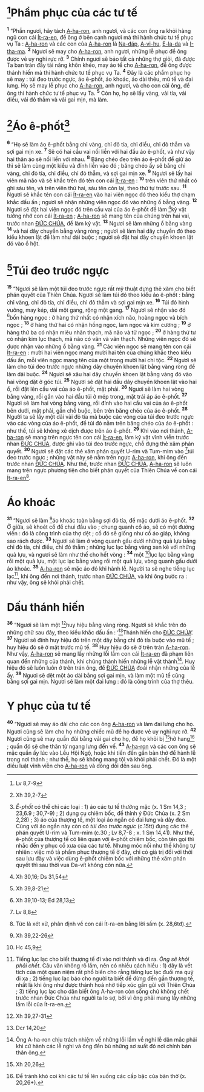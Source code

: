 # [^1@-5a7bf152-6df7-445d-af51-33c6bd9e0db5]Phẩm phục của các tư tế
<sup><b>1</b></sup> “Phần ngươi, hãy tách [A-ha-ron](), anh ngươi, và các con ông ra khỏi hàng ngũ con cái [Ít-ra-en](), để ông ở bên cạnh ngươi mà thi hành chức tư tế phục vụ Ta : [A-ha-ron]() và các con của [A-ha-ron]() là [Na-đáp](), [A-vi-hu](), [E-la-da]() và [I-tha-ma](). <sup><b>2</b></sup> Ngươi sẽ may cho [A-ha-ron](), anh ngươi, những lễ phục để ông được vẻ uy nghi rực rỡ. <sup><b>3</b></sup> Chính ngươi sẽ bảo tất cả những thợ giỏi, đã được Ta ban tràn đầy tài năng khôn khéo, may áo tế cho [A-ha-ron](), để ông được thánh hiến mà thi hành chức tư tế phục vụ Ta. <sup><b>4</b></sup> Đây là các phẩm phục họ sẽ may : túi đeo trước ngực, áo ê-phốt, áo khoác, áo dài thêu, mũ tế và đai lưng. Họ sẽ may lễ phục cho [A-ha-ron](), anh ngươi, và cho con cái ông, để ông thi hành chức tư tế phục vụ Ta. <sup><b>5</b></sup> Còn họ, họ sẽ lấy vàng, vải tía, vải điều, vải đỏ thẫm và vải gai mịn, mà làm.

# [^2@-5a7bf152-6df7-445d-af51-33c6bd9e0db5]Áo ê-phốt[^1-5a7bf152-6df7-445d-af51-33c6bd9e0db5]
<sup><b>6</b></sup> “Họ sẽ làm áo ê-phốt bằng chỉ vàng, chỉ đỏ tía, chỉ điều, chỉ đỏ thẫm và sợi gai mịn xe. <sup><b>7</b></sup> Sẽ có hai cầu vai nối liền với hai đầu áo ê-phốt, và như vậy hai thân áo sẽ nối liền với nhau. <sup><b>8</b></sup> Băng chéo đeo trên áo ê-phốt để giữ áo thì sẽ làm cùng một kiểu và đính liền vào đó ; băng chéo ấy sẽ bằng chỉ vàng, chỉ đỏ tía, chỉ điều, chỉ đỏ thẫm, và sợi gai mịn xe. <sup><b>9</b></sup> Ngươi sẽ lấy hai viên mã não và sẽ khắc trên đó tên con cái [Ít-ra-en]() : <sup><b>10</b></sup> trên viên thứ nhất có ghi sáu tên, và trên viên thứ hai, sáu tên còn lại, theo thứ tự trước sau. <sup><b>11</b></sup> Ngươi sẽ khắc tên con cái [Ít-ra-en]() vào hai viên ngọc đó theo kiểu thợ chạm khắc dấu ấn ; ngươi sẽ nhận những viên ngọc đó vào những ổ bằng vàng. <sup><b>12</b></sup> Ngươi sẽ đặt hai viên ngọc đó trên cầu vai của áo ê-phốt để làm [^3@-5a7bf152-6df7-445d-af51-33c6bd9e0db5]kỷ vật tưởng nhớ con cái [Ít-ra-en]() ; [A-ha-ron]() sẽ mang tên của chúng trên hai vai, trước nhan [ĐỨC CHÚA](), để làm kỷ vật. <sup><b>13</b></sup> Ngươi sẽ làm những ổ bằng vàng <sup><b>14</b></sup> và hai dây chuyền bằng vàng ròng ; ngươi sẽ làm hai dây chuyền đó theo kiểu khoen lật để làm như dải buộc ; ngươi sẽ đặt hai dây chuyền khoen lật đó vào ổ hột.

# [^4@-5a7bf152-6df7-445d-af51-33c6bd9e0db5]Túi đeo trước ngực
<sup><b>15</b></sup> “Ngươi sẽ làm một túi đeo trước ngực rất mỹ thuật đựng thẻ xăm cho biết phán quyết của Thiên Chúa. Ngươi sẽ làm túi đó theo kiểu áo ê-phốt : bằng chỉ vàng, chỉ đỏ tía, chỉ điều, chỉ đỏ thẫm và sợi gai mịn xe. <sup><b>16</b></sup> Túi đó hình vuông, may kép, dài một gang, rộng một gang. <sup><b>17</b></sup> Ngươi sẽ nhận vào đó [^5@-5a7bf152-6df7-445d-af51-33c6bd9e0db5]bốn hàng ngọc : ở hàng thứ nhất có nhận xích não, hoàng ngọc và bích ngọc ; <sup><b>18</b></sup> ở hàng thứ hai có nhận hồng ngọc, lam ngọc và kim cương ; <sup><b>19</b></sup> ở hàng thứ ba có nhận miêu nhãn thạch, mã não và tử ngọc ; <sup><b>20</b></sup> ở hàng thứ tư có nhận kim lục thạch, mã não có vân và vân thạch. Những viên ngọc đó sẽ được nhận vào những ổ bằng vàng. <sup><b>21</b></sup> Các viên ngọc sẽ mang tên con cái [Ít-ra-en]() : mười hai viên ngọc mang mười hai tên của chúng khắc theo kiểu dấu ấn, mỗi viên ngọc mang tên của một trong mười hai chi tộc. <sup><b>22</b></sup> Ngươi sẽ làm cho túi đeo trước ngực những dây chuyền khoen lật bằng vàng ròng để làm dải buộc. <sup><b>24</b></sup> Ngươi sẽ xâu hai dây chuyền khoen lật bằng vàng đó vào hai vòng đặt ở góc túi. <sup><b>25</b></sup> Ngươi sẽ đặt hai đầu dây chuyền khoen lật vào hai ổ, rồi đặt lên cầu vai của áo ê-phốt, mặt phải. <sup><b>26</b></sup> Ngươi sẽ làm hai vòng bằng vàng, rồi gắn vào hai đầu túi ở mép trong, mặt trái áp áo ê-phốt. <sup><b>27</b></sup> Ngươi sẽ làm hai vòng bằng vàng, rồi đính vào hai cầu vai của áo ê-phốt bên dưới, mặt phải, gần chỗ buộc, bên trên băng chéo của áo ê-phốt. <sup><b>28</b></sup> Người ta sẽ lấy một dải vải đỏ tía mà buộc các vòng của túi đeo trước ngực vào các vòng của áo ê-phốt, để túi đó nằm trên băng chéo của áo ê-phốt : như thế, túi sẽ không xê dịch được trên áo ê-phốt. <sup><b>29</b></sup> Khi vào nơi thánh, [A-ha-ron]() sẽ mang trên ngực tên con cái [Ít-ra-en](), làm kỷ vật vĩnh viễn trước nhan [ĐỨC CHÚA](), được ghi vào túi đeo trước ngực, chỗ đựng thẻ xăm phán quyết. <sup><b>30</b></sup> Ngươi sẽ đặt các thẻ xăm phán quyết U-rim và Tum-mim vào [^6@-5a7bf152-6df7-445d-af51-33c6bd9e0db5]túi đeo trước ngực ; những vật này sẽ nằm trên ngực [A-ha-ron](), khi ông đến trước nhan [ĐỨC CHÚA](). Như thế, trước nhan [ĐỨC CHÚA](), [A-ha-ron]() sẽ luôn mang trên ngực phương tiện cho biết phán quyết của Thiên Chúa về con cái [Ít-ra-en]()[^3-5a7bf152-6df7-445d-af51-33c6bd9e0db5].

# Áo khoác
<sup><b>31</b></sup> “Ngươi sẽ làm [^7@-5a7bf152-6df7-445d-af51-33c6bd9e0db5]áo khoác toàn bằng sợi đỏ tía, để mặc dưới áo ê-phốt. <sup><b>32</b></sup> Ở giữa, sẽ khoét cổ để chui đầu vào ; chung quanh cổ áo, sẽ có một đường viền : đó là công trình của thợ dệt ; cổ đó sẽ giống như cổ áo giáp, không sao rách được. <sup><b>33</b></sup> Ngươi sẽ làm ở vòng quanh gấu dưới những quả lựu bằng chỉ đỏ tía, chỉ điều, chỉ đỏ thẫm ; những lục lạc bằng vàng xen kẽ với những quả lựu, và ngươi sẽ làm như thế cho hết vòng : <sup><b>34</b></sup> một [^8@-5a7bf152-6df7-445d-af51-33c6bd9e0db5]lục lạc bằng vàng rồi một quả lựu, một lục lạc bằng vàng rồi một quả lựu, vòng quanh gấu dưới áo khoác. <sup><b>35</b></sup> [A-ha-ron]() sẽ mặc áo đó khi hành lễ. Người ta sẽ nghe tiếng lục lạc[^4-5a7bf152-6df7-445d-af51-33c6bd9e0db5], khi ông đến nơi thánh, trước nhan [ĐỨC CHÚA](), và khi ông bước ra : như vậy, ông sẽ khỏi phải chết.

# Dấu thánh hiến
<sup><b>36</b></sup> “Ngươi sẽ làm một [^9@-5a7bf152-6df7-445d-af51-33c6bd9e0db5]huy hiệu bằng vàng ròng. Ngươi sẽ khắc trên đó những chữ sau đây, theo kiểu khắc dấu ấn : ‘[^10@-5a7bf152-6df7-445d-af51-33c6bd9e0db5]Thánh hiến cho [ĐỨC CHÚA]()’. <sup><b>37</b></sup> Ngươi sẽ đính huy hiệu đó trên một dây bằng chỉ đỏ tía buộc vào mũ tế ; huy hiệu đó sẽ ở mặt trước mũ tế. <sup><b>38</b></sup> Huy hiệu đó sẽ ở trên trán [A-ha-ron](). Như vậy, [A-ha-ron]() sẽ mang lấy những lỗi lầm con cái [Ít-ra-en]() đã phạm liên quan đến những của thánh, khi chúng thánh hiến những lễ vật thánh[^5-5a7bf152-6df7-445d-af51-33c6bd9e0db5]. Huy hiệu đó sẽ luôn luôn ở trên trán ông, để [ĐỨC CHÚA]() đoái nhận những của lễ ấy. <sup><b>39</b></sup> Ngươi sẽ dệt một áo dài bằng sợi gai mịn, và làm một mũ tế cũng bằng sợi gai mịn. Ngươi sẽ làm một đai lưng : đó là công trình của thợ thêu.

# Y phục của tư tế
<sup><b>40</b></sup> “Ngươi sẽ may áo dài cho các con ông [A-ha-ron]() và làm đai lưng cho họ. Ngươi cũng sẽ làm cho họ những chiếc mũ để họ được vẻ uy nghi rực rỡ. <sup><b>42</b></sup> Ngươi cũng sẽ may quần đùi bằng vải gai cho họ, để họ khỏi bị [^11@-5a7bf152-6df7-445d-af51-33c6bd9e0db5]hở hang[^8-5a7bf152-6df7-445d-af51-33c6bd9e0db5] ; quần đó sẽ che thân từ ngang lưng đến vế. <sup><b>43</b></sup> [A-ha-ron]() và các con ông sẽ mặc quần ấy lúc vào Lều Hội Ngộ, hoặc khi tiến đến gần bàn thờ để hành lễ trong nơi thánh ; như thế, họ sẽ không mang tội và khỏi phải chết. Đó là một điều luật vĩnh viễn cho [A-ha-ron]() và dòng dõi đến sau ông.

[^1-5a7bf152-6df7-445d-af51-33c6bd9e0db5]: *Ê-phốt* có thể chỉ các loại : 1) áo các tư tế thường mặc (x. 1 Sm 14,3 ; 23,6.9 ; 30,7-9) ; 2) dụng cụ chiêm bốc, để thỉnh ý Đức Chúa (x. 2 Sm 2,28) ; 3) áo của thượng tế, một loại áo ngắn có đai lưng và dây đeo. Cùng với áo ngắn này còn có *túi đeo trước ngực* (c.15tt) đựng các thẻ phán quyết U-rim và Tum-mim (c.30 ; Lv 8,7-8 ; x. 1 Sm 14,41). Như thế, ê-phốt của thượng tế có liên quan với ê-phốt chiêm bốc, còn tên gọi thì nhắc đến y phục cổ xưa của các tư tế. Nhưng móc nối như thế không tự nhiên : việc mô tả phẩm phục thượng tế ở đây, chỉ có giá trị đối với thời sau lưu đày và việc dùng ê-phốt chiêm bốc với những thẻ xăm phán quyết thì sau thời vua Đa-vít không còn nữa.
[^3-5a7bf152-6df7-445d-af51-33c6bd9e0db5]: Tức là xét xử, phân định về con cái Ít-ra-en bằng lời sấm (x. 28,6tđ).
[^4-5a7bf152-6df7-445d-af51-33c6bd9e0db5]: Tiếng lục lạc cho biết thượng tế đi vào nơi thánh và đi ra. *Ông sẽ khỏi phải chết*. Câu văn không rõ lắm, nên có nhiều cách hiểu : 1) đây là vết tích của một quan niệm rất phổ biến cho rằng tiếng lục lạc đuổi ma quỷ đi xa ; 2) tiếng lục lạc báo cho người ta biết để đừng đến gần thượng tế, nhất là khi ông như được thánh hoá nhờ tiếp xúc gần gũi với Thiên Chúa ; 3) tiếng lục lạc cho dân biết ông A-ha-ron còn sống chứ không chết trước nhan Đức Chúa như người ta lo sợ, bởi vì ông phải mang lấy những lầm lỗi của Ít-ra-en.
[^5-5a7bf152-6df7-445d-af51-33c6bd9e0db5]: Ông A-ha-ron chịu trách nhiệm về những lỗi lầm về nghi lễ dân mắc phải khi cử hành các lễ nghi và ông đền bù những sơ suất đó nơi chính bản thân ông.
[^8-5a7bf152-6df7-445d-af51-33c6bd9e0db5]: Để tránh khó coi khi các tư tế lên xuống các cấp bậc của bàn thờ (x. 20,26+).
[^1@-5a7bf152-6df7-445d-af51-33c6bd9e0db5]: Lv 8,7-9
[^2@-5a7bf152-6df7-445d-af51-33c6bd9e0db5]: Xh 39,2-7
[^3@-5a7bf152-6df7-445d-af51-33c6bd9e0db5]: Xh 30,16; Ds 31,54
[^4@-5a7bf152-6df7-445d-af51-33c6bd9e0db5]: Xh 39,8-21
[^5@-5a7bf152-6df7-445d-af51-33c6bd9e0db5]: Xh 39,10-13; Ed 28,13
[^6@-5a7bf152-6df7-445d-af51-33c6bd9e0db5]: Lv 8,8
[^7@-5a7bf152-6df7-445d-af51-33c6bd9e0db5]: Xh 39,22-26
[^8@-5a7bf152-6df7-445d-af51-33c6bd9e0db5]: Hc 45,9
[^9@-5a7bf152-6df7-445d-af51-33c6bd9e0db5]: Xh 39,27-31
[^10@-5a7bf152-6df7-445d-af51-33c6bd9e0db5]: Dcr 14,20
[^11@-5a7bf152-6df7-445d-af51-33c6bd9e0db5]: Xh 20,26